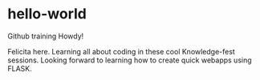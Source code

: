 # hello-world
Github training
Howdy!

Felicita here. Learning all about coding in these cool Knowledge-fest sessions. Looking forward to learning how to create quick webapps using FLASK.
